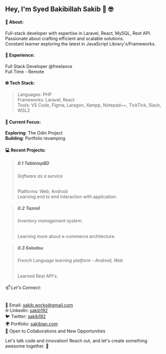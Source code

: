 <!--
**sakibian/sakibian** is a ✨ _special_ ✨ repository because its `README.md` (this file) appears on your GitHub profile.

Here are some ideas to get you started:

- 🔭 I’m currently working on ...
- 🌱 I’m currently learning ...
- 👯 I’m looking to collaborate on ...
- 🤔 I’m looking for help with ...
- 💬 Ask me about ...
- 📫 How to reach me: ...
- 😄 Pronouns: ...
- ⚡ Fun fact: ...
-->

## Hey, I'm Syed Bakibillah Sakib 👋 🤓

#### 🚀 About:

Full-stack developer with expertise in Laravel, React, MySQL, Rest API.  
Passionate about crafting efficient and scalable solutions.  
Constant learner exploring the latest in JavaScript Library's/Frameworks.

#### 💼 Experience:

Full Stack Developer @freelance  
Full Time - Remote

#### 🌐 Tech Stack:

> Languages: PHP  
> Frameworks: Laravel, React  
> Tools: VS Code, Figma, Laragon, Xampp, Notepad++, TickTick, Slack, WSL2

#### 🔧 Current Focus:

**Exploring**: The Odin Project  
**Building**: Portfolio revamping

#### 💻 Recent Projects:

> ##### 0.1 TabletopBD
>
> ###### Software as a service
>
> Platforms: Web, Android  
> Learning end to end interaction with application.

> ##### 0.2 Tazmil
>
> ###### Inventory management system.
>
> Learning more about e-commerce architecture.

> ##### 0.3 Solodou
>
> ###### French Language learning platform - Android, Web
>
> Learned Rest API's.

###### 📫 Let's Connect:

📧 Email: sakib.works@gmail.com  
🌐 LinkedIn: [sakib192](https://www.linkedin.com/in/sakib192/)  
🐦 Twitter: [sakib192](https://twitter.com/sakib192)  
🌍 Portfolio: [sakibian.com](http://sakibian.com/)  
🌟 Open to Collaborations and New Opportunities

Let's talk code and innovation! Reach out, and let's create something awesome together. 🚀
